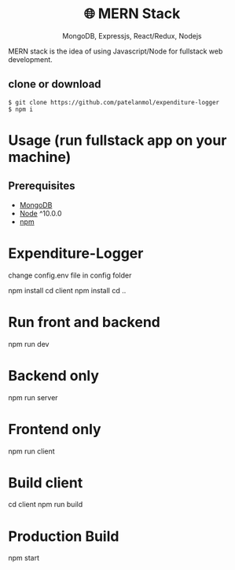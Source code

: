 <h1 align="center">
🌐 MERN Stack
</h1>
<p align="center">
MongoDB, Expressjs, React/Redux, Nodejs
</p>

MERN stack is the idea of using Javascript/Node for fullstack web development.

## clone or download
```terminal
$ git clone https://github.com/patelanmol/expenditure-logger
$ npm i
```


# Usage (run fullstack app on your machine)

## Prerequisites
- [MongoDB](https://gist.github.com/nrollr/9f523ae17ecdbb50311980503409aeb3)
- [Node](https://nodejs.org/en/download/) ^10.0.0
- [npm](https://nodejs.org/en/download/package-manager/)


# Expenditure-Logger
 change config.env file in config folder
 
 
 
 npm install
 cd client npm install
 cd ..
 
 # Run front and backend
 npm run dev
 
 # Backend only
 npm run server
 
 # Frontend only
 npm run client
 
 # Build client
 cd client
 npm run build
 
 # Production Build
 npm start
